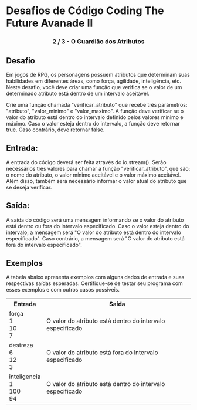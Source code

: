 # Desafios de Código Coding The Future Avanade ll
<h3 align="center"> 2 / 3 - O Guardião dos Atributos</h3>

## Desafio

Em jogos de RPG, os personagens possuem atributos que determinam suas habilidades em diferentes áreas, como força, agilidade, inteligência, etc. Neste desafio, você deve criar uma função que verifica se o valor de um determinado atributo está dentro de um intervalo aceitável.

Crie uma função chamada "verificar_atributo" que recebe três parâmetros: "atributo", "valor_minimo" e "valor_maximo". A função deve verificar se o valor do atributo está dentro do intervalo definido pelos valores mínimo e máximo.
Caso o valor esteja dentro do intervalo, a função deve retornar true. Caso contrário, deve retornar false.

## Entrada:

A entrada do código deverá ser feita através do io.stream(). Serão necessários três valores para chamar a função "verificar_atributo", que são: o nome do atributo, o valor mínimo aceitável e o valor máximo aceitável. Além disso, também será necessário informar o valor atual do atributo que se deseja verificar.

## Saída:

A saída do código será uma mensagem informando se o valor do atributo está dentro ou fora do intervalo especificado. Caso o valor esteja dentro do intervalo, a mensagem será "O valor do atributo está dentro do intervalo especificado". Caso contrário, a mensagem será "O valor do atributo está fora do intervalo especificado".

## Exemplos

A tabela abaixo apresenta exemplos com alguns dados de entrada e suas respectivas saídas esperadas. Certifique-se de testar seu programa com esses exemplos e com outros casos possíveis.

<div align=center>
<table>
  <tr>
    <th>Entrada</th>
    <th>Saída</th>
  </tr>
  <tr>
    <td>força<br>1<br>10<br>7</td>
    <td>O valor do atributo está dentro do intervalo especificado</td>
  </tr>
  <tr>
    <td>destreza<br>6<br>12<br>3</td>
    <td>O valor do atributo está fora do intervalo especificado</td>
  </tr>
  <tr>
    <td>inteligencia<br>1<br>100<br>94</td>
    <td>O valor do atributo está dentro do intervalo especificado</td>
  </tr>
</table>
</div>
